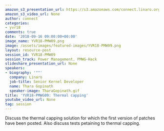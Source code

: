 ```yaml
---
amazon_s3_presentation_url: https://s3.amazonaws.com/connect.linaro.org/yvr18/presentations/yvr18-pmw09.pdf
amazon_s3_video_url: None
author: connect
categories:
- yvr18
comments: true
date: '2018-09-16 09:00:00+00:00'
image_name: YVR18-PMW09.png
image: /assets/images/featured-images/YVR18-PMW09.png
layout: resource-post
session_id: YVR18-PMW09
session_track: Power Management, PMWG-Hack
slideshare_presentation_url: None
speakers:
- biography: '""'
  company: Linaro
  job-title: Senior Kernel Developer
  name: Thara Gopinath
  speaker-image: TharaGopinath.gif
title: 'YVR18-PMWG09: Thermal capping'
youtube_video_url: None
tag: session
---
```


Discuss the thermal capping solution for which the first version of patches have been posted. Also discuss tests petaining to thermal capping.
